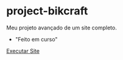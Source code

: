 # project-bikcraft
 Meu projeto avançado de um site completo.
 - "Feito em curso"
 
 <a href="https://ricardojcn.github.io/project-bikcraft/android.html">Executar Site</a>
